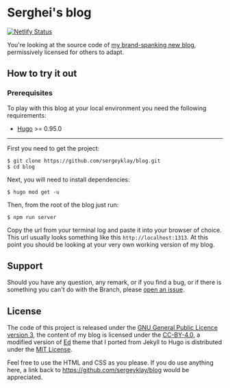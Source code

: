 # Serghei's blog

[![Netlify Status][netlify-badge]][deploy-status]

You're looking at the source code of [my brand-spanking new blog][blog],
permissively licensed for others to adapt.

## How to try it out

### Prerequisites

To play with this blog at your local environment you need the following
requirements:

- [Hugo][hugo] >= 0.95.0

---

First you need to get the project:

```shell
$ git clone https://github.com/sergeyklay/blog.git
$ cd blog
```

Next, you will need to install dependencies:

```shell
$ hugo mod get -u
```

Then, from the root of the blog just run:

```shell
$ npm run server
```

Copy the url from your terminal log and paste it into your browser of choice.
This url usually looks something like this `http://localhost:1313`. At this
point you should be looking at your very own working version of my blog.

## Support

Should you have any question, any remark, or if you find a bug, or if
there is something you can't do with the Branch, please [open an issue][issues].

## License

The code of this project is released under the
[GNU General Public Licence version 3][gpl], the content of my blog is licensed
under the [CC-BY-4.0][cc-by-4.0], a modified version of [Ed][ed] theme that I
ported from Jekyll to Hugo is distributed under the
[MIT License][orig-ed-licence].

Feel free to use the HTML and CSS as you please.
If you do use anything here, a link back to https://github.com/sergeyklay/blog
would be appreciated.

[netlify-badge]: https://api.netlify.com/api/v1/badges/30629dcb-5a8d-4e2c-8089-f600b50e006b/deploy-status
[deploy-status]: https://app.netlify.com/sites/serghei/deploys
[blog]: https://serghei.blog/?utm_source=github.com&utm_campaign=banch_readme&utm_medium=smm
[hugo]: http://gohugo.io
[issues]: https://github.com/sergeyklay/blog/issues
[gpl]: https://choosealicense.com/licenses/gpl-3.0/
[cc-by-4.0]: https://creativecommons.org/licenses/by/4.0
[ed]: https://github.com/minicomp/ed
[orig-ed-licence]: https://github.com/minicomp/ed/blob/bedbc4c6870174451368fc51ecccd8bad5a36bdf/LICENSE.md

